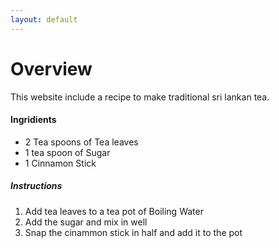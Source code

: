 ```yaml
---
layout: default
---
```



# Overview

This website include a recipe to make traditional sri lankan tea. 


#### Ingridients

*   2 Tea spoons of Tea leaves
*   1 tea spoon of Sugar
*   1 Cinnamon Stick

##### Instructions 

1.  Add tea leaves to a tea pot of Boiling Water
2.  Add the sugar and mix in well
3.  Snap the cinammon stick in half and add it to the pot

